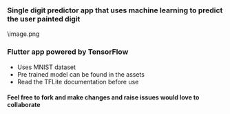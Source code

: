 ### Single digit predictor app that uses machine learning to predict the user painted digit 
\image.png
### Flutter app powered by TensorFlow
  
  - Uses MNIST dataset 
  - Pre trained model can be found in the assets
  - Read the TFLite documentation before use

#### Feel free to fork and make changes and raise issues would love to collaborate